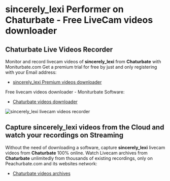 # sincerely_lexi Performer on Chaturbate - Free LiveCam videos downloader

## Chaturbate Live Videos Recorder

Monitor and record livecam videos of **sincerely_lexi** from **Chaturbate** with Moniturbate.com
Get a premium trial for free by just and only registering with your Email address:
* [sincerely_lexi Premium videos downloader](https://moniturbate.com/request-demo-licence-key.html)

Free livecam videos downloader - Moniturbate Software:
* [Chaturbate videos downloader](https://moniturbate.com/moniturbate-download-software.html)

![sincerely_lexi livecam videos recorder](https://peachurnet.com/templates/moniturbate-software.png)


## Capture sincerely_lexi videos from the Cloud and watch your recordings on Streaming

Without the need of downloading a software, capture **sincerely_lexi** livecam videos from **Chaturbate** 100% online.
Watch Livecam archives from **Chaturbate** unlimitedly from thousands of existing recordings, only on Peachurbate.com and its websites network:
* [Chaturbate videos archives](https://peachurnet.com/)